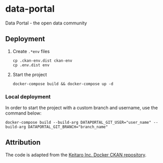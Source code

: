# data-portal

Data Portal - the open data community

## Deployment

1. Create `.*env` files

   ```shell
   cp .ckan-env.dist ckan-env
   cp .env.dist env
   ```

2. Start the project

    ```shell
    docker-compose build && docker-compose up -d
    ```

### Local deployment

In order to start the project with a custom branch and username, use the command below:

```shell
docker-compose build --build-arg DATAPORTAL_GIT_USER="user_name" --build-arg DATAPORTAL_GIT_BRANCH="branch_name"
```

## Attribution

The code is adapted from the [Keitaro Inc. Docker CKAN repository](https://github.com/keitaroinc/docker-ckan).
